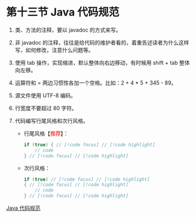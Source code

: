 # 第十三节 Java 代码规范

1.  类、方法的注释，要以 javadoc 的方式来写。

2.  非 javadoc 的注释，往往是给代码的维护者看的，着重告述读者为什么这样写，如何修改，注意什么问题等。

3.  使用 tab 操作，实现缩进，默认整体向右边移动，有时候用 shift + tab 整体向左移。

4.  运算符和 = 两边习惯性各加一个空格。比如：2 + 4 \* 5 + 345 - 89。

5.  源文件使用 UTF-8 编码。

6.  行宽度不要超过 80 字符。

7.  代码编写行尾风格和次行风格。

    - 行尾风格【<strong style="color: #f3514f;">推荐</strong>】：

      ```java
      if (true) { // [!code focus] // [!code highlight]
          // code
      } // [!code focus] // [!code highlight]
      ```

    - 次行风格：
      ```java
      if (true) // [!code focus] // [!code highlight]
      { // [!code focus] // [!code highlight]
          // code
      } // [!code focus] // [!code highlight]
      ```

<div class="br"></div>

[Java 代码规范](https://raw.githubusercontent.com/wehome-h/typora-images-repository/main/images/Java代码规范.docx)
